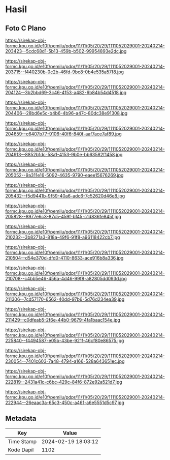 # Hasil

## Foto C Plano

https://sirekap-obj-formc.kpu.go.id/e10f/pemilu/pdpr/11/11/05/20/29/1111052029001-20240214-203423--5cdc68d1-5b13-459b-b502-99954893e2dc.jpg

https://sirekap-obj-formc.kpu.go.id/e10f/pemilu/pdpr/11/11/05/20/29/1111052029001-20240214-203715--f440230b-0c2b-46fd-9bc8-0b4e535a57f8.jpg

https://sirekap-obj-formc.kpu.go.id/e10f/pemilu/pdpr/11/11/05/20/29/1111052029001-20240214-204124--3b2bbd69-3c46-4153-a482-6b84b54d4518.jpg

https://sirekap-obj-formc.kpu.go.id/e10f/pemilu/pdpr/11/11/05/20/29/1111052029001-20240214-204406--28bd6e5c-b4b6-4b96-a47c-80dc38e91308.jpg

https://sirekap-obj-formc.kpu.go.id/e10f/pemilu/pdpr/11/11/05/20/29/1111052029001-20240214-204659--c6407b77-9106-40f6-840f-aaf7ace7af89.jpg

https://sirekap-obj-formc.kpu.go.id/e10f/pemilu/pdpr/11/11/05/20/29/1111052029001-20240214-204913--8852b1dc-58a1-4153-9b0e-bb63582f1458.jpg

https://sirekap-obj-formc.kpu.go.id/e10f/pemilu/pdpr/11/11/05/20/29/1111052029001-20240214-205052--9a311e16-5092-4635-9790-eaee15676269.jpg

https://sirekap-obj-formc.kpu.go.id/e10f/pemilu/pdpr/11/11/05/20/29/1111052029001-20240214-205432--f5d9441b-9f59-40a6-adc6-7c52620d46e8.jpg

https://sirekap-obj-formc.kpu.go.id/e10f/pemilu/pdpr/11/11/05/20/29/1111052029001-20240214-205828--8977e6c3-87c5-459f-bf45-c1d836fe845f.jpg

https://sirekap-obj-formc.kpu.go.id/e10f/pemilu/pdpr/11/11/05/20/29/1111052029001-20240214-210232--3b8271a3-818a-49f6-91f8-a96118422cb7.jpg

https://sirekap-obj-formc.kpu.go.id/e10f/pemilu/pdpr/11/11/05/20/29/1111052029001-20240214-210504--d54e370d-dfd0-4110-8633-ace916b8a336.jpg

https://sirekap-obj-formc.kpu.go.id/e10f/pemilu/pdpr/11/11/05/20/29/1111052029001-20240214-210708--c4bb5e46-456a-4d46-99f8-a82805dd093d.jpg

https://sirekap-obj-formc.kpu.go.id/e10f/pemilu/pdpr/11/11/05/20/29/1111052029001-20240214-211306--7cd57170-6562-40dd-97b6-5d76d234ea39.jpg

https://sirekap-obj-formc.kpu.go.id/e10f/pemilu/pdpr/11/11/05/20/29/1111052029001-20240214-211429--c0dfeab5-2f6e-44b0-9679-4fa1baac154e.jpg

https://sirekap-obj-formc.kpu.go.id/e10f/pemilu/pdpr/11/11/05/20/29/1111052029001-20240214-225840--f4494587-e05b-43be-921f-46cf80e86575.jpg

https://sirekap-obj-formc.kpu.go.id/e10f/pemilu/pdpr/11/11/05/20/29/1111052029001-20240214-230054--7401c603-7a48-4794-a166-528a643651ec.jpg

https://sirekap-obj-formc.kpu.go.id/e10f/pemilu/pdpr/11/11/05/20/29/1111052029001-20240214-222819--2431a41c-c6bc-429c-84f6-872e92a521d7.jpg

https://sirekap-obj-formc.kpu.go.id/e10f/pemilu/pdpr/11/11/05/20/29/1111052029001-20240214-222944--26eaac3a-65c3-450c-a461-a6e5551d5c97.jpg


## Metadata

| Key        | Value               |
| ---------- | ------------------- |
| Time Stamp | 2024-02-19 18:03:12 |
| Kode Dapil | 1102                |



